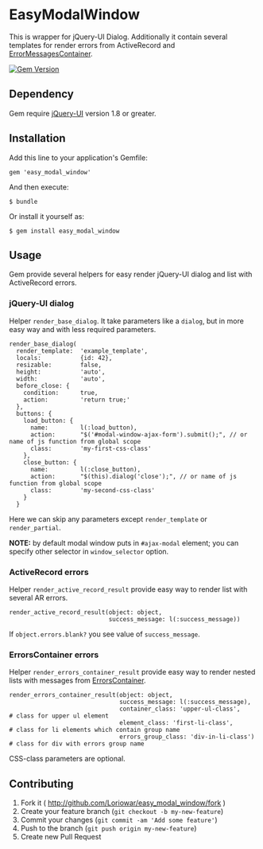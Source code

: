 # EasyModalWindow

This is wrapper for jQuery-UI Dialog. Additionally it contain several templates for render errors from ActiveRecord and 
[ErrorMessagesContainer](https://github.com/Loriowar/error_messages_container).

[![Gem Version](https://badge.fury.io/rb/easy_modal_window.png)](http://badge.fury.io/rb/easy_modal_window)

## Dependency

Gem require [jQuery-UI](https://jqueryui.com/) version 1.8 or greater.

## Installation

Add this line to your application's Gemfile:

    gem 'easy_modal_window'

And then execute:

    $ bundle

Or install it yourself as:

    $ gem install easy_modal_window

## Usage

Gem provide several helpers for easy render jQuery-UI dialog and list with ActiveRecord errors.

### jQuery-UI dialog

Helper `render_base_dialog`. It take parameters like a `dialog`, but in more easy way and with less required parameters.

    render_base_dialog(
      render_template:  'example_template',
      locals:           {id: 42},
      resizable:        false,
      height:           'auto',
      width:            'auto',
      before_close: {
        condition:      true,
        action:         'return true;'
      },
      buttons: {
        load_button: {
          name:         l(:load_button),
          action:       "$('#modal-window-ajax-form').submit();", // or name of js function from global scope
          class:        'my-first-css-class'
        },
        close_button: {
          name:         l(:close_button),
          action:       "$(this).dialog('close');", // or name of js function from global scope
          class:        'my-second-css-class'
        }
      }

Here we can skip any parameters except `render_template` or `render_partial`.

**NOTE:** by default modal window puts in `#ajax-modal` element; you can specify other selector in `window_selector` option.

### ActiveRecord errors

Helper `render_active_record_result` provide easy way to render list with several AR errors.

    render_active_record_result(object: object,
                                success_message: l(:success_message))

If `object.errors.blank?` you see value of `success_message`.

### ErrorsContainer errors

Helper `render_errors_container_result` provide easy way to render nested lists with messages from [ErrorsContainer](https://github.com/Loriowar/error_messages_container).

    render_errors_container_result(object: object,
                                   success_message: l(:success_message),
                                   container_class: 'upper-ul-class',           # class for upper ul element
                                   element_class: 'first-li-class',             # class for li elements which contain group name
                                   errors_group_class: 'div-in-li-class')       # class for div with errors group name

CSS-class parameters are optional.

## Contributing

1. Fork it ( http://github.com/Loriowar/easy_modal_window/fork )
2. Create your feature branch (`git checkout -b my-new-feature`)
3. Commit your changes (`git commit -am 'Add some feature'`)
4. Push to the branch (`git push origin my-new-feature`)
5. Create new Pull Request
